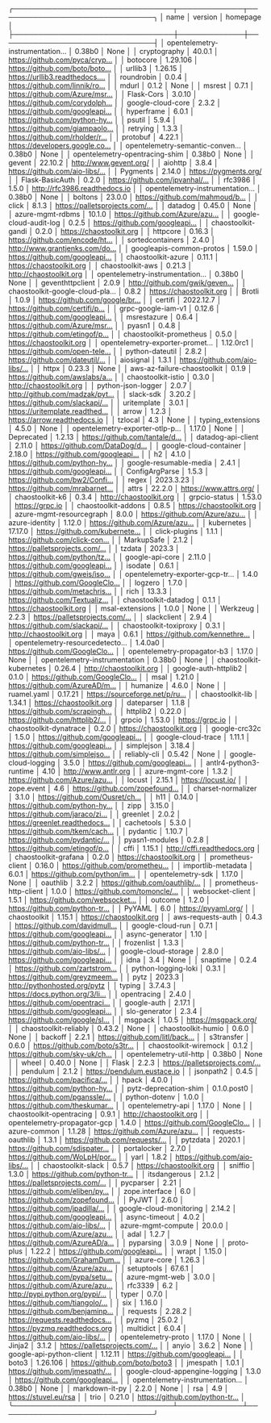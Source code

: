 ╭────────────────────────────────┬─────────────┬───────────────────────────────╮
│ name                           │ version     │ homepage                      │
├────────────────────────────────┼─────────────┼───────────────────────────────┤
│ opentelemetry-instrumentation… │ 0.38b0      │ None                          │
│ cryptography                   │ 40.0.1      │ https://github.com/pyca/cryp… │
│ botocore                       │ 1.29.106    │ https://github.com/boto/boto… │
│ urllib3                        │ 1.26.15     │ https://urllib3.readthedocs.… │
│ roundrobin                     │ 0.0.4       │ https://github.com/linnik/ro… │
│ mdurl                          │ 0.1.2       │ None                          │
│ msrest                         │ 0.7.1       │ https://github.com/Azure/msr… │
│ Flask-Cors                     │ 3.0.10      │ https://github.com/corydolph… │
│ google-cloud-core              │ 2.3.2       │ https://github.com/googleapi… │
│ hyperframe                     │ 6.0.1       │ https://github.com/python-hy… │
│ psutil                         │ 5.9.4       │ https://github.com/giampaolo… │
│ retrying                       │ 1.3.3       │ https://github.com/rholder/r… │
│ protobuf                       │ 4.22.1      │ https://developers.google.co… │
│ opentelemetry-semantic-conven… │ 0.38b0      │ None                          │
│ opentelemetry-opentracing-shim │ 0.38b0      │ None                          │
│ gevent                         │ 22.10.2     │ http://www.gevent.org/        │
│ aiohttp                        │ 3.8.4       │ https://github.com/aio-libs/… │
│ Pygments                       │ 2.14.0      │ https://pygments.org/         │
│ Flask-BasicAuth                │ 0.2.0       │ https://github.com/jpvanhal/… │
│ rfc3986                        │ 1.5.0       │ http://rfc3986.readthedocs.io │
│ opentelemetry-instrumentation… │ 0.38b0      │ None                          │
│ boltons                        │ 23.0.0      │ https://github.com/mahmoud/b… │
│ click                          │ 8.1.3       │ https://palletsprojects.com/… │
│ datadog                        │ 0.45.0      │ None                          │
│ azure-mgmt-rdbms               │ 10.1.0      │ https://github.com/Azure/azu… │
│ google-cloud-audit-log         │ 0.2.5       │ https://github.com/googleapi… │
│ chaostoolkit-gandi             │ 0.2.0       │ https://chaostoolkit.org      │
│ httpcore                       │ 0.16.3      │ https://github.com/encode/ht… │
│ sortedcontainers               │ 2.4.0       │ http://www.grantjenks.com/do… │
│ googleapis-common-protos       │ 1.59.0      │ https://github.com/googleapi… │
│ chaostoolkit-azure             │ 0.11.1      │ https://chaostoolkit.org      │
│ chaostoolkit-aws               │ 0.21.3      │ http://chaostoolkit.org       │
│ opentelemetry-instrumentation… │ 0.38b0      │ None                          │
│ geventhttpclient               │ 2.0.9       │ http://github.com/gwik/geven… │
│ chaostoolkit-google-cloud-pla… │ 0.8.2       │ https://chaostoolkit.org      │
│ Brotli                         │ 1.0.9       │ https://github.com/google/br… │
│ certifi                        │ 2022.12.7   │ https://github.com/certifi/p… │
│ grpc-google-iam-v1             │ 0.12.6      │ https://github.com/googleapi… │
│ msrestazure                    │ 0.6.4       │ https://github.com/Azure/msr… │
│ pyasn1                         │ 0.4.8       │ https://github.com/etingof/p… │
│ chaostoolkit-prometheus        │ 0.5.0       │ https://chaostoolkit.org      │
│ opentelemetry-exporter-promet… │ 1.12.0rc1   │ https://github.com/open-tele… │
│ python-dateutil                │ 2.8.2       │ https://github.com/dateutil/… │
│ aiosignal                      │ 1.3.1       │ https://github.com/aio-libs/… │
│ httpx                          │ 0.23.3      │ None                          │
│ aws-az-failure-chaostoolkit    │ 0.1.9       │ https://github.com/awslabs/a… │
│ chaostoolkit-istio             │ 0.3.0       │ http://chaostoolkit.org       │
│ python-json-logger             │ 2.0.7       │ http://github.com/madzak/pyt… │
│ slack-sdk                      │ 3.20.2      │ https://github.com/slackapi/… │
│ uritemplate                    │ 3.0.1       │ https://uritemplate.readthed… │
│ arrow                          │ 1.2.3       │ https://arrow.readthedocs.io  │
│ tzlocal                        │ 4.3         │ None                          │
│ typing_extensions              │ 4.5.0       │ None                          │
│ opentelemetry-exporter-otlp-p… │ 1.17.0      │ None                          │
│ Deprecated                     │ 1.2.13      │ https://github.com/tantale/d… │
│ datadog-api-client             │ 2.11.0      │ https://github.com/DataDog/d… │
│ google-cloud-container         │ 2.18.0      │ https://github.com/googleapi… │
│ h2                             │ 4.1.0       │ https://github.com/python-hy… │
│ google-resumable-media         │ 2.4.1       │ https://github.com/googleapi… │
│ ConfigArgParse                 │ 1.5.3       │ https://github.com/bw2/Confi… │
│ regex                          │ 2023.3.23   │ https://github.com/mrabarnet… │
│ attrs                          │ 22.2.0      │ https://www.attrs.org/        │
│ chaostoolkit-k6                │ 0.3.4       │ http://chaostoolkit.org       │
│ grpcio-status                  │ 1.53.0      │ https://grpc.io               │
│ chaostoolkit-addons            │ 0.8.5       │ https://chaostoolkit.org      │
│ azure-mgmt-resourcegraph       │ 8.0.0       │ https://github.com/Azure/azu… │
│ azure-identity                 │ 1.12.0      │ https://github.com/Azure/azu… │
│ kubernetes                     │ 17.17.0     │ https://github.com/kubernete… │
│ click-plugins                  │ 1.1.1       │ https://github.com/click-con… │
│ MarkupSafe                     │ 2.1.2       │ https://palletsprojects.com/… │
│ tzdata                         │ 2023.3      │ https://github.com/python/tz… │
│ google-api-core                │ 2.11.0      │ https://github.com/googleapi… │
│ isodate                        │ 0.6.1       │ https://github.com/gweis/iso… │
│ opentelemetry-exporter-gcp-tr… │ 1.4.0       │ https://github.com/GoogleClo… │
│ logzero                        │ 1.7.0       │ https://github.com/metachris… │
│ rich                           │ 13.3.3      │ https://github.com/Textualiz… │
│ chaostoolkit-datadog           │ 0.1.1       │ https://chaostoolkit.org      │
│ msal-extensions                │ 1.0.0       │ None                          │
│ Werkzeug                       │ 2.2.3       │ https://palletsprojects.com/… │
│ slackclient                    │ 2.9.4       │ https://github.com/slackapi/… │
│ chaostoolkit-toxiproxy         │ 0.3.1       │ http://chaostoolkit.org       │
│ maya                           │ 0.6.1       │ https://github.com/kennethre… │
│ opentelemetry-resourcedetecto… │ 1.4.0a0     │ https://github.com/GoogleClo… │
│ opentelemetry-propagator-b3    │ 1.17.0      │ None                          │
│ opentelemetry-instrumentation  │ 0.38b0      │ None                          │
│ chaostoolkit-kubernetes        │ 0.26.4      │ http://chaostoolkit.org       │
│ google-auth-httplib2           │ 0.1.0       │ https://github.com/GoogleClo… │
│ msal                           │ 1.21.0      │ https://github.com/AzureAD/m… │
│ humanize                       │ 4.6.0       │ None                          │
│ ruamel.yaml                    │ 0.17.21     │ https://sourceforge.net/p/ru… │
│ chaostoolkit-lib               │ 1.34.1      │ https://chaostoolkit.org      │
│ dateparser                     │ 1.1.8       │ https://github.com/scrapingh… │
│ httplib2                       │ 0.22.0      │ https://github.com/httplib2/… │
│ grpcio                         │ 1.53.0      │ https://grpc.io               │
│ chaostoolkit-dynatrace         │ 0.2.0       │ https://chaostoolkit.org      │
│ google-crc32c                  │ 1.5.0       │ https://github.com/googleapi… │
│ google-cloud-trace             │ 1.11.1      │ https://github.com/googleapi… │
│ simplejson                     │ 3.18.4      │ https://github.com/simplejso… │
│ reliably-cli                   │ 0.5.42      │ None                          │
│ google-cloud-logging           │ 3.5.0       │ https://github.com/googleapi… │
│ antlr4-python3-runtime         │ 4.10        │ http://www.antlr.org          │
│ azure-mgmt-core                │ 1.3.2       │ https://github.com/Azure/azu… │
│ locust                         │ 2.15.1      │ https://locust.io/            │
│ zope.event                     │ 4.6         │ https://github.com/zopefound… │
│ charset-normalizer             │ 3.1.0       │ https://github.com/Ousret/ch… │
│ h11                            │ 0.14.0      │ https://github.com/python-hy… │
│ zipp                           │ 3.15.0      │ https://github.com/jaraco/zi… │
│ greenlet                       │ 2.0.2       │ https://greenlet.readthedocs… │
│ cachetools                     │ 5.3.0       │ https://github.com/tkem/cach… │
│ pydantic                       │ 1.10.7      │ https://github.com/pydantic/… │
│ pyasn1-modules                 │ 0.2.8       │ https://github.com/etingof/p… │
│ cffi                           │ 1.15.1      │ http://cffi.readthedocs.org   │
│ chaostoolkit-grafana           │ 0.2.0       │ https://chaostoolkit.org      │
│ prometheus-client              │ 0.16.0      │ https://github.com/prometheu… │
│ importlib-metadata             │ 6.0.1       │ https://github.com/python/im… │
│ opentelemetry-sdk              │ 1.17.0      │ None                          │
│ oauthlib                       │ 3.2.2       │ https://github.com/oauthlib/… │
│ prometheus-http-client         │ 1.0.0       │ https://github.com/tomoncle/… │
│ websocket-client               │ 1.5.1       │ https://github.com/websocket… │
│ outcome                        │ 1.2.0       │ https://github.com/python-tr… │
│ PyYAML                         │ 6.0         │ https://pyyaml.org/           │
│ chaostoolkit                   │ 1.15.1      │ https://chaostoolkit.org      │
│ aws-requests-auth              │ 0.4.3       │ https://github.com/davidmull… │
│ google-cloud-run               │ 0.7.1       │ https://github.com/googleapi… │
│ async-generator                │ 1.10        │ https://github.com/python-tr… │
│ frozenlist                     │ 1.3.3       │ https://github.com/aio-libs/… │
│ google-cloud-storage           │ 2.8.0       │ https://github.com/googleapi… │
│ idna                           │ 3.4         │ None                          │
│ snaptime                       │ 0.2.4       │ https://github.com/zartstrom… │
│ python-logging-loki            │ 0.3.1       │ https://github.com/greyzmeem… │
│ pytz                           │ 2023.3      │ http://pythonhosted.org/pytz  │
│ typing                         │ 3.7.4.3     │ https://docs.python.org/3/li… │
│ opentracing                    │ 2.4.0       │ https://github.com/opentraci… │
│ google-auth                    │ 2.17.1      │ https://github.com/googleapi… │
│ slo-generator                  │ 2.3.4       │ https://github.com/google/sl… │
│ msgpack                        │ 1.0.5       │ https://msgpack.org/          │
│ chaostoolkit-reliably          │ 0.43.2      │ None                          │
│ chaostoolkit-humio             │ 0.6.0       │ None                          │
│ backoff                        │ 2.2.1       │ https://github.com/litl/back… │
│ s3transfer                     │ 0.6.0       │ https://github.com/boto/s3tr… │
│ chaostoolkit-wiremock          │ 0.1.2       │ https://github.com/sky-uk/ch… │
│ opentelemetry-util-http        │ 0.38b0      │ None                          │
│ wheel                          │ 0.40.0      │ None                          │
│ Flask                          │ 2.2.3       │ https://palletsprojects.com/… │
│ pendulum                       │ 2.1.2       │ https://pendulum.eustace.io   │
│ jsonpath2                      │ 0.4.5       │ https://github.com/pacifica/… │
│ hpack                          │ 4.0.0       │ https://github.com/python-hy… │
│ pytz-deprecation-shim          │ 0.1.0.post0 │ https://github.com/pganssle/… │
│ python-dotenv                  │ 1.0.0       │ https://github.com/theskumar… │
│ opentelemetry-api              │ 1.17.0      │ None                          │
│ chaostoolkit-opentracing       │ 0.9.1       │ http://chaostoolkit.org       │
│ opentelemetry-propagator-gcp   │ 1.4.0       │ https://github.com/GoogleClo… │
│ azure-common                   │ 1.1.28      │ https://github.com/Azure/azu… │
│ requests-oauthlib              │ 1.3.1       │ https://github.com/requests/… │
│ pytzdata                       │ 2020.1      │ https://github.com/sdispater… │
│ portalocker                    │ 2.7.0       │ https://github.com/WoLpH/por… │
│ yarl                           │ 1.8.2       │ https://github.com/aio-libs/… │
│ chaostoolkit-slack             │ 0.5.7       │ https://chaostoolkit.org      │
│ sniffio                        │ 1.3.0       │ https://github.com/python-tr… │
│ itsdangerous                   │ 2.1.2       │ https://palletsprojects.com/… │
│ pycparser                      │ 2.21        │ https://github.com/eliben/py… │
│ zope.interface                 │ 6.0         │ https://github.com/zopefound… │
│ PyJWT                          │ 2.6.0       │ https://github.com/jpadilla/… │
│ google-cloud-monitoring        │ 2.14.2      │ https://github.com/googleapi… │
│ async-timeout                  │ 4.0.2       │ https://github.com/aio-libs/… │
│ azure-mgmt-compute             │ 20.0.0      │ https://github.com/Azure/azu… │
│ adal                           │ 1.2.7       │ https://github.com/AzureAD/a… │
│ pyparsing                      │ 3.0.9       │ None                          │
│ proto-plus                     │ 1.22.2      │ https://github.com/googleapi… │
│ wrapt                          │ 1.15.0      │ https://github.com/GrahamDum… │
│ azure-core                     │ 1.26.3      │ https://github.com/Azure/azu… │
│ setuptools                     │ 67.6.1      │ https://github.com/pypa/setu… │
│ azure-mgmt-web                 │ 3.0.0       │ https://github.com/Azure/azu… │
│ rfc3339                        │ 6.2         │ http://pypi.python.org/pypi/… │
│ typer                          │ 0.7.0       │ https://github.com/tiangolo/… │
│ six                            │ 1.16.0      │ https://github.com/benjaminp… │
│ requests                       │ 2.28.2      │ https://requests.readthedocs… │
│ pyzmq                          │ 25.0.2      │ https://pyzmq.readthedocs.org │
│ multidict                      │ 6.0.4       │ https://github.com/aio-libs/… │
│ opentelemetry-proto            │ 1.17.0      │ None                          │
│ Jinja2                         │ 3.1.2       │ https://palletsprojects.com/… │
│ anyio                          │ 3.6.2       │ None                          │
│ google-api-python-client       │ 1.12.11     │ https://github.com/googleapi… │
│ boto3                          │ 1.26.106    │ https://github.com/boto/boto3 │
│ jmespath                       │ 1.0.1       │ https://github.com/jmespath/… │
│ google-cloud-appengine-logging │ 1.3.0       │ https://github.com/googleapi… │
│ opentelemetry-instrumentation… │ 0.38b0      │ None                          │
│ markdown-it-py                 │ 2.2.0       │ None                          │
│ rsa                            │ 4.9         │ https://stuvel.eu/rsa         │
│ trio                           │ 0.21.0      │ https://github.com/python-tr… │
╰────────────────────────────────┴─────────────┴───────────────────────────────╯
